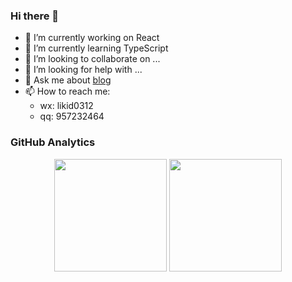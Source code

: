 ### Hi there 👋
- 🔭 I’m currently working on React
- 🌱 I’m currently learning TypeScript
- 👯 I’m looking to collaborate on ...
- 🤔 I’m looking for help with ...
- 💬 Ask me about <a href="https://limeiwang.github.io/">blog</a>
- 📫 How to reach me: 
    - wx: likid0312
    - qq: 957232464
### GitHub Analytics

<div align="center">
  <img height="180em" src="https://github-readme-stats.vercel.app/api?username=limeiwang&show_icons=true&theme=vue&include_all_commits=true&count_private=true"/>
  <img height="180em" src="https://github-readme-stats.vercel.app/api/top-langs/?username=limeiwang&layout=compact&langs_count=8&theme=vue"/>
</div>

<!-- 
<center>
  <a href="https://limeiwang.github.io/">blog</a> · 
  <a href="https://limw.vercel.app/">note</a>
</center>
   -->
